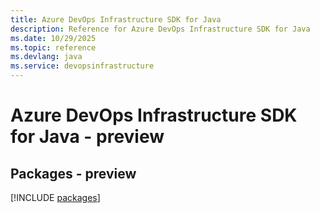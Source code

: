 ```yaml
---
title: Azure DevOps Infrastructure SDK for Java
description: Reference for Azure DevOps Infrastructure SDK for Java
ms.date: 10/29/2025
ms.topic: reference
ms.devlang: java
ms.service: devopsinfrastructure
---
```

# Azure DevOps Infrastructure SDK for Java - preview
## Packages - preview
[!INCLUDE [packages](devops-infrastructure-index.md)]